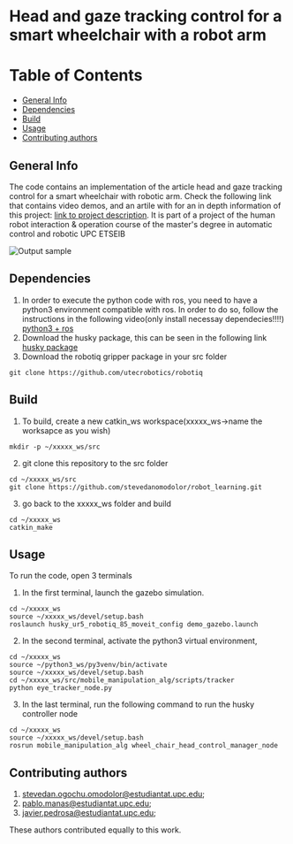 # Head and gaze tracking control for a smart wheelchair with a robot arm

# Table of Contents
* [General Info](#General-info)
* [Dependencies](#Dependencies)
* [Build](#Build)
* [Usage](#Usage)
* [Contributing authors](#Contributing-authors)


## General Info
The code contains an implementation of the article head and gaze tracking control for a smart wheelchair with robotic arm. Check the following link that contains video demos, and an artile with for an in depth information of this project: [link to project description](https://drive.google.com/drive/folders/1Af1GDXXvdE6rkpkNgx9cCG_ovlDowA7C?usp=sharing). It is part of a project of the human  robot interaction & operation course of the master's degree in automatic control and robotic UPC ETSEIB




![Output sample](files/final_demo.gif)


## Dependencies
1. In order to execute the python code with ros, you need to have a python3 environment compatible with ros. In order to do so, follow the instructions in the following video(only install necessay dependecies!!!!) [python3 + ros](https://www.youtube.com/watch?v=oxK4ykVh1EE)
2. Download the husky package, this can be seen in the following link
[husky package](http://wiki.ros.org/husky_gazebo/Tutorials/Simulating%20Husky)
3. Download the robotiq gripper package in your src folder
```
git clone https://github.com/utecrobotics/robotiq
```
## Build
1. To build, create a new catkin_ws workspace(xxxxx_ws->name the worksapce as you wish)
```
mkdir -p ~/xxxxx_ws/src
```
2. git clone this repository to the src folder
```
cd ~/xxxxx_ws/src
git clone https://github.com/stevedanomodolor/robot_learning.git
```
3. go back to the xxxxx_ws folder and build
```
cd ~/xxxxx_ws
catkin_make
```

## Usage
To run the code, open 3 terminals
1. In the first terminal, launch the gazebo simulation.
```
cd ~/xxxxx_ws
source ~/xxxxx_ws/devel/setup.bash
roslaunch husky_ur5_robotiq_85_moveit_config demo_gazebo.launch
```
2. In the second terminal, activate the python3 virtual environment,
 ```
 cd ~/xxxxx_ws
 source ~/python3_ws/py3venv/bin/activate
 source ~/xxxxx_ws/devel/setup.bash
 cd ~/xxxxx_ws/src/mobile_manipulation_alg/scripts/tracker
 python eye_tracker_node.py
 ```
3. In the last terminal, run the following command to run the husky controller node
```
cd ~/xxxxx_ws
source ~/xxxxx_ws/devel/setup.bash
rosrun mobile_manipulation_alg wheel_chair_head_control_manager_node
```

## Contributing authors
1. stevedan.ogochu.omodolor@estudiantat.upc.edu;
2. pablo.manas@estudiantat.upc.edu;
3. javier.pedrosa@estudiantat.upc.edu;

These authors contributed equally to this work.
